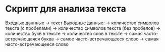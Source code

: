 # Скрипт для анализа текста

Входные даннные -> текст
Выходные данные:
  -> количество символов текста (с пробелами)
  -> количество символов текста (без пробелов)
  -> количество букв в тексте
  -> количество слов в тексте
  -> самая часто-встречающаяся буква
  -> самое часто-встречающееся слово
  -> самая часто-встречающееся слово
